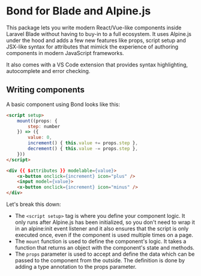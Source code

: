 # Bond for Blade and Alpine.js

This package lets you write modern React/Vue-like components inside Laravel Blade without having to buy-in to a full ecosystem. It uses Alpine.js under the hood and adds a few new features like props, script setup and JSX-like syntax for attributes that mimick the experience of authoring components in modern JavaScript frameworks.

It also comes with a VS Code extension that provides syntax highlighting, autocomplete and error checking. 

## Writing components

A basic component using Bond looks like this:

```html
<script setup>
    mount((props: {
        step: number
    }) => ({
        value: 0,
        increment() { this.value += props.step },
        decrement() { this.value -= props.step },
    }))
</script>

<div {{ $attributes }} modelable={value}>
    <x-button onclick={increment} icon="plus" />
    <input model={value}>
    <x-button onclick={increment} icon="minus" />
</div>
```

Let's break this down:

- The `<script setup>` tag is where you define your component logic. It only runs after Alpine.js has been initialized, so you don't need to wrap it in an alpine:init event listener and it also ensures that the script is only executed once, even if the component is used multiple times on a page.
- The `mount` function is used to define the component's logic. It takes a function that returns an object with the component's state and methods.
- The `props` parameter is used to accept and define the data which can be passed to the component from the outside. The definition is done by adding a type annotation to the props parameter.
